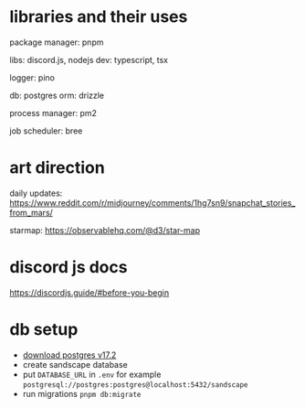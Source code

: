 # libraries and their uses

package manager: pnpm

libs: discord.js, nodejs
dev: typescript, tsx

logger: pino

db: postgres
orm: drizzle

process manager: pm2

job scheduler: bree

# art direction

daily updates: https://www.reddit.com/r/midjourney/comments/1hg7sn9/snapchat_stories_from_mars/

starmap: https://observablehq.com/@d3/star-map

# discord js docs

https://discordjs.guide/#before-you-begin

# db setup

- [download postgres v17.2](https://www.postgresql.org/)
- create sandscape database
- put `DATABASE_URL` in `.env` for example `postgresql://postgres:postgres@localhost:5432/sandscape`
- run migrations `pnpm db:migrate`

